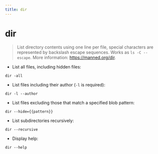```yaml
---
title: dir
---
```

# dir

> List directory contents using one line per file, special characters are represented by backslash escape sequences.
> Works as `ls -C --escape`.
> More information: <https://manned.org/dir>.

- List all files, including hidden files:

`dir -all`

- List files including their author (`-l` is required):

`dir -l --author`

- List files excluding those that match a specified blob pattern:

`dir --hide={{pattern}}`

- List subdirectories recursively:

`dir --recursive`

- Display help:

`dir --help`
